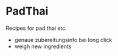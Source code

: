 # PadThai
Recipes for pad thai etc.


- genaue zubereitungsinfo bei long click
- weigh new ingredients
